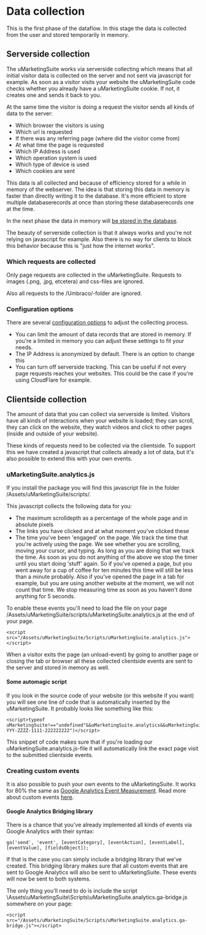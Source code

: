 # Data collection

This is the first phase of the dataflow. In this stage the data is collected from the user and stored temporarily in memory.

## Serverside collection

The uMarketingSuite works via serverside collecting which means that all initial visitor data is collected on the server and not sent via javascript for example. As soon as a visitor visits your website the uMarketingSuite code checks whether you already have a uMarketingSuite cookie. If not, it creates one and sends it back to you.

At the same time the visitor is doing a request the visitor sends all kinds of data to the server:

- Which browser the visitors is using
- Which url is requested
- If there was any referring page (where did the visitor come from)
- At what time the page is requested
- Which IP Address is used
- Which operation system is used
- Which type of device is used
- Which cookies are sent

This data is all collected and because of efficiency stored for a while in memory of the webserver. The idea is that storing this data in memory is faster than directly writing it to the database. It's more efficient to store multiple databaserecords at once than storing these databaserecords one at the time.

In the next phase the data in memory will [be stored in the database](/the-umarketingsuite-broad-overview/dataflow-pipeline/data-storage/).

The beauty of serverside collection is that it always works and you're not relying on javascript for example. Also there is no way for clients to block this behavior because this is "just how the internet works".

### Which requests are collected

Only page requests are collected in the uMarketingSuite. Requests to images (.png, .jpg, etcetera) and css-files are ignored.

Also all requests to the /Umbraco/-folder are ignored.

### Configuration options

There are several [configuration options](/installing-umarketingsuite/configuration-options-1-x/) to adjust the collecting process.

- You can limit the amount of data records that are stored in memory. If you're a limited in memory you can adjust these settings to fit your needs.
- The IP Address is anonymized by default. There is an option to change this
- You can turn off serverside tracking. This can be useful if not every page requests reaches your websites. This could be the case if you're using CloudFlare for example.

## Clientside collection

The amount of data that you can collect via serverside is limited. Visitors have all kinds of interactions when your website is loaded; they can scroll, they can click on the website, they watch videos and click to other pages (inside and outside of your website).

These kinds of requests need to be collected via the clientside. To support this we have created a javascript that collects already a lot of data, but it's also possible to extend this with your own events.

### uMarketingSuite.analytics.js

If you install the package you will find this javascript file in the folder /Assets/uMarketingSuite/scripts/.

This javascript collects the following data for you:

- The maximum scrolldepth as a percentage of the whole page and in absolute pixels
- The links you have clicked and at what moment you've clicked these
- The time you've been 'engaged' on the page. We track the time that you're actively using the page. We see whether you are scrolling, moving your cursor, and typing. As long as you are doing that we track the time. As soon as you do not anything of the above we stop the timer until you start doing 'stuff' again. So if you've opened a page, but you went away for a cup of coffee for ten minutes this time will still be less than a minute probably. Also if you've opened the page in a tab for example, but you are using another website at the moment, we will not count that time. We stop measuring time as soon as you haven't done anything for 5 seconds.

To enable these events you'll need to load the file on your page /Assets/uMarketingSuite/scripts/uMarketingSuite.analytics.js at the end of your page.

    <script src="/Assets/uMarketingSuite/Scripts/uMarketingSuite.analytics.js"></script>

When a visitor exits the page (an unload-event) by going to another page or closing the tab or browser all these collected clientside events are sent to the server and stored in memory as well.

#### Some automagic script

If you look in the source code of your website (or this website if you want) you will see one line of code that is automatically inserted by the uMarketingSuite. It probably looks like something like this:

    <script>typeof uMarketingSuite!=="undefined"&&uMarketingSuite.analytics&&uMarketingSuite.analytics.init("XXXXXX-YYY-ZZZZ-1111-222222222")</script>

This snippet of code makes sure that if you're loading our uMarketingSuite.analytics.js-file it will automatically link the exact page visit to the submitted clientside events.

### Creating custom events

It is also possible to push your own events to the uMarketingSuite. It works for 80% the same as [Google Analytics Event Measurement](https://developers.google.com/analytics/devguides/collection/analyticsjs/events). Read more about custom events [here](/analytics/clientside-events-and-additional-javascript-files/create-your-own-events/).

#### Google Analytics Bridging library

There is a chance that you've already implemented all kinds of events via Google Analytics with their syntax:

    ga('send', 'event', [eventCategory], [eventAction], [eventLabel], [eventValue], [fieldsObject]);

If that is the case you can simply include a bridging library that we've created. This bridging library makes sure that all custom events that are sent to Google Analytics will also be sent to uMarketingSuite. These events will now be sent to both systems.

The only thing you'll need to do is include the script \Assets\uMarketingSuite\Scripts\uMarketingSuite.analytics.ga-bridge.js somewhere on your page:

    <script src="/Assets/uMarketingSuite/Scripts/uMarketingSuite.analytics.ga-bridge.js"></script>